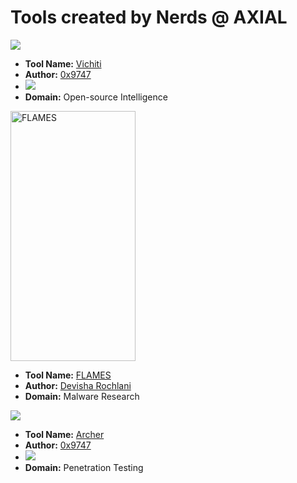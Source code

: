 <h1 align="left">
Tools created by Nerds @ AXIAL 
</h1>

<img src="https://github.com/umair9747/vichiti/raw/main/logo.png">
<ul type="disc">
  <li><b>Tool Name:</b> <a href="https://github.com/AXI4L/Tools/tree/main/vichiti">Vichiti</a></li>
  <li><b>Author:</b> <a href="https://twitter.com/0x9747">0x9747</a></li>
  <li><img src="https://img.shields.io/badge/Release%20Status-beta-yellow"> </li>
  <li><b>Domain:</b> Open-source Intelligence</li>
 </ul>

<img src="https://user-images.githubusercontent.com/49472311/119732591-026cf900-be96-11eb-8048-0d507259913f.png" alt="FLAMES" height="400" width="200" class="center">
<ul type="disc">
  <li><b>Tool Name:</b> <a href="https://github.com/AXI4L/Tools/tree/main/FLAMES">FLAMES</a></li>
  <li><b>Author:</b> <a href="https://twitter.com/DevishaRochlani">Devisha Rochlani</a></li>
  <li><b>Domain:</b> Malware Research</li>
</ul>

<img src="https://github.com/umair9747/Archer/raw/main/logo.png">
<ul type="disc">
  <li><b>Tool Name:</b> <a href="https://github.com/AXI4L/Tools/tree/main/Archer">Archer</a></li>
  <li><b>Author:</b> <a href="https://twitter.com/0x9747">0x9747</a></li>
  <li><img src="https://img.shields.io/badge/Release%20Status-release-brightgreen"> </li>
  <li><b>Domain:</b> Penetration Testing</li>
</ul> 
